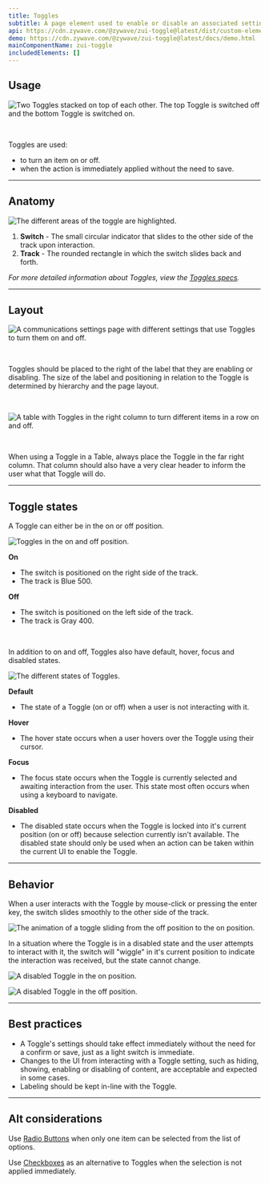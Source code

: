 ```yaml
---
title: Toggles
subtitle: A page element used to enable or disable an associated setting or feature.
api: https://cdn.zywave.com/@zywave/zui-toggle@latest/dist/custom-elements.json
demo: https://cdn.zywave.com/@zywave/zui-toggle@latest/docs/demo.html
mainComponentName: zui-toggle
includedElements: []
---
```

## Usage

![Two Toggles stacked on top of each other. The top Toggle is switched off and the bottom Toggle is switched on. ](/images/toggle_usage.svg "Toggle usage")

</br>

Toggles are used:

* to turn an item on or off.
* when the action is immediately applied without the need to save. 

- - -

## Anatomy

![The different areas of the toggle are highlighted.](/images/toggle_anatomy.svg "Toggle anatomy")

1. **Switch** - The small circular indicator that slides to the other side of the track upon interaction.
2. **Track** - The rounded rectangle in which the switch slides back and forth.  

*For more detailed information about Toggles, view the [Toggles specs](https://xd.adobe.com/view/1404bbb4-2679-48c1-8ef4-89cf1c1adcd4-4157/).*

- - -

## Layout

![A communications settings page with different settings that use Toggles to turn them on and off. ](/images/toggle_layout.svg "Toggle page layout")

</br>

Toggles should be placed to the right of the label that they are enabling or disabling. The size of the label and positioning in relation to the Toggle is determined by hierarchy and the page layout.

</br>

![A table with Toggles in the right column to turn different items in a row on and off.](/images/toggle_layout-table.svg "Toggle table layout")

</br>

When using a Toggle in a Table, always place the Toggle in the far right column. That column should also have a very clear header to inform the user what that Toggle will do.  

- - -

## Toggle states

A Toggle can either be in the on or off position. 

![Toggles in the on and off position.](/images/toggle_on-off.svg "Toggles on and off")

**On**

* The switch is positioned on the right side of the track.
* The track is Blue 500.

**Off**

* The switch is positioned on the left side of the track.
* The track is Gray 400.

</br>

In addition to on and off, Toggles also have default, hover, focus and disabled states.

![The different states of Toggles.](/images/toggle_states.svg "Toggle states")

**Default**

* The state of a Toggle (on or off) when a user is not interacting with it.

**Hover**

* The hover state occurs when a user hovers over the Toggle using their cursor.

**Focus** 

* The focus state occurs when the Toggle is currently selected and awaiting interaction from the user. This state most often occurs when using a keyboard to navigate. 

**Disabled**

* The disabled state occurs when the Toggle is locked into it's current position (on or off) because selection currently isn't available. The disabled state should only be used when an action can be taken within the current UI to enable the Toggle. 

- - -

## Behavior

When a user interacts with the Toggle by mouse-click or pressing the enter key, the switch slides smoothly to the other side of the track. 

![The animation of a toggle sliding from the off position to the on position. ](/images/toggle-on.gif "Toggle switching behavior")

In a situation where the Toggle is in a disabled state and the user attempts to interact with it, the switch will "wiggle" in it's current position to indicate the interaction was received, but the state cannot change.

![A disabled Toggle in the on position. ](/images/toggle-on-disabled.gif "Disabled on Toggle behavior")

![A disabled Toggle in the off position.](/images/toggle-off-disabled.gif "Disabled off Toggle behavior")

- - -

## Best practices

* A Toggle's settings should take effect immediately without the need for a confirm or save, just as a light switch is immediate.
* Changes to the UI from interacting with a Toggle setting, such as hiding, showing, enabling or disabling of content, are acceptable and expected in some cases. 
* Labeling should be kept in-line with the Toggle.

- - -

## Alt considerations

Use [Radio Buttons](/design-system/components/radio-buttons) when only one item can be selected from the list of options.

Use [Checkboxes](design-system/components/checkboxes) as an alternative to Toggles when the selection is not applied immediately.